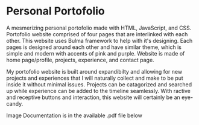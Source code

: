 # Personal Portofolio

A mesmerizing personal portofolio made with HTML, JavaScript, and CSS. Portofolio website comprised of four pages that are interlinked with each other. This website uses Bulma framework to help with it's designing. Each pages is designed around each other and have similar theme, which is simple and modern with accents of pink and purple. Website is made of home page/profile, projects, experience, and contact page.

My portofolio website is built around expandibilty and allowing for new projects and experiences that I will naturally collect and make to be put inside it without minimal issues. Projects can be catagorized and searched up while experience can be added to the timeline seamlessly. With ractive and receptive buttons and interaction, this website will certainly be an eye-candy.

Image Documentation is in the available .pdf file below
